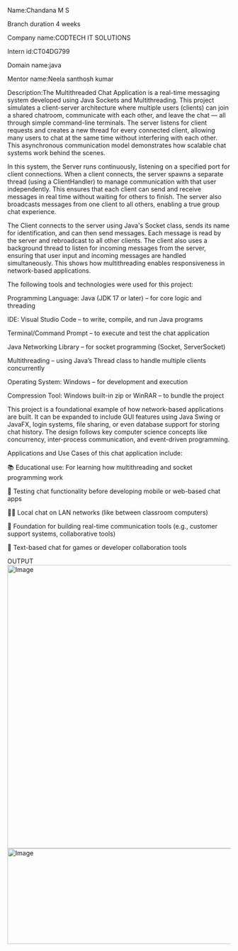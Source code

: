 Name:Chandana M S

Branch duration 4 weeks

Company name:CODTECH IT SOLUTIONS

Intern id:CT04DG799

Domain name:java

Mentor name:Neela santhosh kumar

Description:The Multithreaded Chat Application is a real-time messaging system developed using Java Sockets and Multithreading. This project simulates a client-server architecture where multiple users (clients) can join a shared chatroom, communicate with each other, and leave the chat — all through simple command-line terminals. The server listens for client requests and creates a new thread for every connected client, allowing many users to chat at the same time without interfering with each other. This asynchronous communication model demonstrates how scalable chat systems work behind the scenes.

In this system, the Server runs continuously, listening on a specified port for client connections. When a client connects, the server spawns a separate thread (using a ClientHandler) to manage communication with that user independently. This ensures that each client can send and receive messages in real time without waiting for others to finish. The server also broadcasts messages from one client to all others, enabling a true group chat experience.

The Client connects to the server using Java's Socket class, sends its name for identification, and can then send messages. Each message is read by the server and rebroadcast to all other clients. The client also uses a background thread to listen for incoming messages from the server, ensuring that user input and incoming messages are handled simultaneously. This shows how multithreading enables responsiveness in network-based applications.

The following tools and technologies were used for this project:

Programming Language: Java (JDK 17 or later) – for core logic and threading

IDE: Visual Studio Code – to write, compile, and run Java programs

Terminal/Command Prompt – to execute and test the chat application

Java Networking Library – for socket programming (Socket, ServerSocket)

Multithreading – using Java’s Thread class to handle multiple clients concurrently

Operating System: Windows – for development and execution

Compression Tool: Windows built-in zip or WinRAR – to bundle the project


This project is a foundational example of how network-based applications are built. It can be expanded to include GUI features using Java Swing or JavaFX, login systems, file sharing, or even database support for storing chat history. The design follows key computer science concepts like concurrency, inter-process communication, and event-driven programming.

Applications and Use Cases of this chat application include:

📚 Educational use: For learning how multithreading and socket programming work

🧪 Testing chat functionality before developing mobile or web-based chat apps

🧑‍💻 Local chat on LAN networks (like between classroom computers)

🧠 Foundation for building real-time communication tools (e.g., customer support systems, collaborative tools)

💬 Text-based chat for games or developer collaboration tools

OUTPUT
<img width="1920" height="640" alt="Image" src="https://github.com/user-attachments/assets/a0d925e1-2ac3-4238-a233-d8b90992ac1a" />
<img width="1493" height="216" alt="Image" src="https://github.com/user-attachments/assets/183c6add-c28f-4cfe-9a49-be8d09f1baee" />


